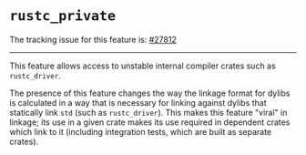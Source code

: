 # `rustc_private`

The tracking issue for this feature is: [#27812]

[#27812]: https://github.com/rust-lang/rust/issues/27812

------------------------

This feature allows access to unstable internal compiler crates such as `rustc_driver`.

The presence of this feature changes the way the linkage format for dylibs is calculated in a way
that is necessary for linking against dylibs that statically link `std` (such as `rustc_driver`).
This makes this feature "viral" in linkage; its use in a given crate makes its use required in
dependent crates which link to it (including integration tests, which are built as separate crates).
